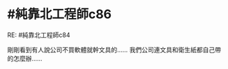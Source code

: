 # #純靠北工程師c86


RE: #純靠北工程師c84

剛剛看到有人說公司不買軟體就幹文具的&hellip;&hellip;
我們公司連文具和衛生紙都自己帶的怎麼辦&hellip;&hellip;
